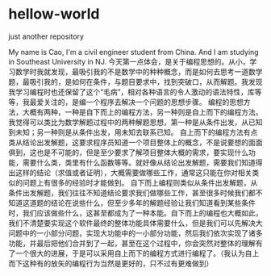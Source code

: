 # hellow-world
just another repository

My name is Cao, I'm a civil engineer student from China. And I am studying in Southeast University 
in NJ.
今天第一点体会，是关于编程思想的。从小，学习数学时我就发现，最吸引我的不是数学中的种种概念，而是如何去思考一道数学题，最吸引我的，是如何在条件，与题目要求中，找到突破口，从而解题。我发现我学习编程时也还保留了这个“毛病”，相对各种语言的令人激动的语法特性，库等等，我最爱关注的，是编一个程序去解决一个问题的思想步骤。
  编程的思想方法，大概有两种，一种是自下而上的编程方法，另一种则是自上而下的编程方法。我觉得可以类比为数学解题过程中的两种解题思想，第一种是从条件出发，从已知到未知；另一种则是从条件出发，用未知去联系已知。
  自上而下的编程方法有点类从结论出发解题，这要求程序员知道一个项目整体上的概念，不是说要想的面面俱到，这也是不可能的，但是至少要求了解项目整体大概的需求，要实现什么功能，需要什么类，类里有什么函数等等。就好像从结论出发解题，需要我们知道得出这样的结论（求值或者证明），大概需要做哪些工作，通常这只能在你对相关类似的问题上有很多的经验时才能做到。
  自下而上编程则类似从条件出发解题，从条件出发解题，我们往往不知道结论要求我们做哪些工作，甚至很多时候我们都不知道这道题的结论在说些什么，但至少多年的解题经验让我们知道看到某些条件时，我们应该做些什么，这甚至都成为了一种本能。自下而上的编程也大概如此，我们不清楚要实现这个软件最终的整体功能具体需要什么，但是我们可以先解决大问题中的一小部分问题，实现大功能中的一小部分功能，然后我们依次实现了诸多功能，并最后把他们合并到了一起，甚至在这个过程中，你会突然对整体的理解有了一个很大的进展，于是可以采用自上而下的编程方式进行编程了。（我认为自上而下这种有的放矢的编程行为当然是更好的，只不过有更难做到）
